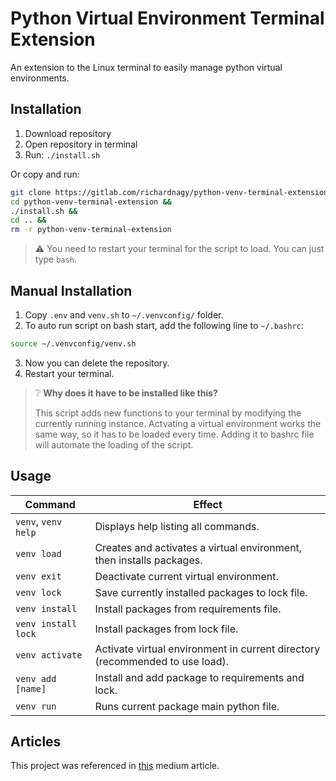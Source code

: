 # Python Virtual Environment Terminal Extension

An extension to the Linux terminal to easily manage python virtual environments.

## Installation

1. Download repository
2. Open repository in terminal
3. Run: `./install.sh`

Or copy and run:

```bash
git clone https://gitlab.com/richardnagy/python-venv-terminal-extension.git/ &&
cd python-venv-terminal-extension &&
./install.sh &&
cd .. &&
rm -r python-venv-terminal-extension
```

> ⚠️ You need to restart your terminal for the script to load. You can just type `bash`.

## Manual Installation

1. Copy `.env` and `venv.sh` to `~/.venvconfig/` folder.
2. To auto run script on bash start, add the following line to `~/.bashrc`:

```bash
source ~/.venvconfig/venv.sh
```

3. Now you can delete the repository.
4. Restart your terminal.

> ❔ **Why does it have to be installed like this?**
>
> This script adds new functions to your terminal by modifying the currently running instance.
> Actvating a virtual environment works the same way, so it has to be loaded every time.
> Adding it to bashrc file will automate the loading of the script.

## Usage

|Command|Effect|
|---|---|
|`venv`, `venv help`|Displays help listing all commands.|
|`venv load`|Creates and activates a virtual environment, then installs packages.|
|`venv exit`|Deactivate current virtual environment.|
|`venv lock`|Save currently installed packages to lock file.|
|`venv install`|Install packages from requirements file.|
|`venv install lock`|Install packages from lock file.|
|`venv activate`|Activate virtual environment in current directory (recommended to use load).|
|`venv add [name]`|Install and add package to requirements and lock.|
|`venv run`|Runs current package main python file.|


## Articles

This project was referenced in [this](https://richard-nagy.medium.com/using-python-virtual-environment-comfortably-7d0348597829) medium article.
